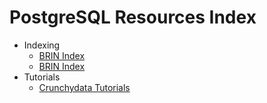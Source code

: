 # PostgreSQL Resources Index

- Indexing
  - [BRIN Index](https://www.percona.com/blog/2019/07/16/brin-index-for-postgresql-dont-forget-the-benefits/)
  - [BRIN Index](https://www.crunchydata.com/blog/postgres-indexing-when-does-brin-win)
- Tutorials
  - [Crunchydata Tutorials](https://www.crunchydata.com/developers/tutorials)
